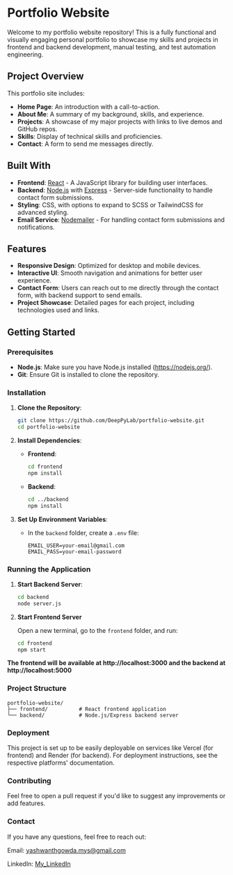 # Portfolio Website

Welcome to my portfolio website repository! This is a fully functional and visually engaging personal portfolio to showcase my skills and projects in frontend and backend development, manual testing, and test automation engineering.

## Project Overview

This portfolio site includes:

- **Home Page**: An introduction with a call-to-action.
- **About Me**: A summary of my background, skills, and experience.
- **Projects**: A showcase of my major projects with links to live demos and GitHub repos.
- **Skills**: Display of technical skills and proficiencies.
- **Contact**: A form to send me messages directly.

## Built With

- **Frontend**: [React](https://reactjs.org/) - A JavaScript library for building user interfaces.
- **Backend**: [Node.js](https://nodejs.org/) with [Express](https://expressjs.com/) - Server-side functionality to handle contact form submissions.
- **Styling**: CSS, with options to expand to SCSS or TailwindCSS for advanced styling.
- **Email Service**: [Nodemailer](https://nodemailer.com/) - For handling contact form submissions and notifications.

## Features

- **Responsive Design**: Optimized for desktop and mobile devices.
- **Interactive UI**: Smooth navigation and animations for better user experience.
- **Contact Form**: Users can reach out to me directly through the contact form, with backend support to send emails.
- **Project Showcase**: Detailed pages for each project, including technologies used and links.

## Getting Started

### Prerequisites

- **Node.js**: Make sure you have Node.js installed (https://nodejs.org/).
- **Git**: Ensure Git is installed to clone the repository.

### Installation

1. **Clone the Repository**:
    ```bash
    git clone https://github.com/DeepPyLab/portfolio-website.git
    cd portfolio-website
    ```

2. **Install Dependencies**:

   - **Frontend**:
     ```bash
     cd frontend
     npm install
     ```

   - **Backend**:
     ```bash
     cd ../backend
     npm install
     ```

3. **Set Up Environment Variables**:
   - In the `backend` folder, create a `.env` file:
     ```
     EMAIL_USER=your-email@gmail.com
     EMAIL_PASS=your-email-password
     ```

### Running the Application

1. **Start Backend Server**:
   ```bash
   cd backend
   node server.js

2. **Start Frontend Server**

    Open a new terminal, go to the `frontend` folder, and run:

    ```bash
    cd frontend
    npm start

**The frontend will be available at http://localhost:3000 and the backend at http://localhost:5000**

### Project Structure

    portfolio-website/
    ├── frontend/          # React frontend application
    └── backend/           # Node.js/Express backend server

### Deployment

This project is set up to be easily deployable on services like Vercel (for frontend) and Render (for backend). For deployment instructions, see the respective platforms' documentation.

### Contributing

Feel free to open a pull request if you'd like to suggest any improvements or add features.

### Contact

If you have any questions, feel free to reach out:

Email: yashwanthgowda.mys@gmail.com

LinkedIn: [My_LinkedIn](https://www.linkedin.com/in/yashwanth-gowda-sathish-23842315a/)
